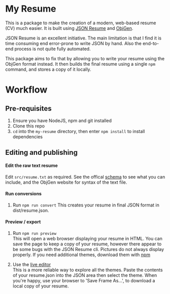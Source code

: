 # My Resume

This is a package to make the creation of a modern, web-based resume (CV) much easier.  It is built using [JSON Resume](https://jsonresume.org) and [ObjGen](https://www.npmjs.com/package/objgen).

JSON Resume is an excellent initiative.  The main limitation is that I find it is time consuming end error-prone to write JSON by hand.  Also the end-to-end process  is not quite fully automated.

This package aims to fix that by allowing you to write your resume using the ObjGen format instead.  It then builds the final resume using a single `npm` command, and stores a copy of it locally.



# Workflow

## Pre-requisites
1. Ensure you have NodeJS, npm and git installed 
1. Clone this repo
1. `cd` into the `my-resume` directory, then enter `npm install` to install dependencies


## Editing and publishing

#### Edit the raw text resume
Edit `src/resume.txt` as required.  See the offical [schema](https://jsonresume.org/schema/) to see what you can include, and the ObjGen website for syntax of the text file.

#### Run conversions
1. Run `npm run convert`
This creates your resume in final JSON format in dist/resume.json.

#### Preview / export
1. Run `npm run preview`  
This will open a web browser displaying your resume in HTML.  You can save the page to keep a copy of your resume, however there appear to be some bugs with the JSON Resume cli.  Pictures do not always display properly.  If you need additional themes, download them with [npm](https://www.npmjs.com/search?q=json+resume+theme)

1. Use the [live editor](http://registry.jsonresume.org/)  
This is a more reliable way to explore all the themes.  Paste the contents of your resume.json into the JSON area then select the theme.  When you're happy, use your browser to 'Save Frame As...', to download a local copy of your resume.
